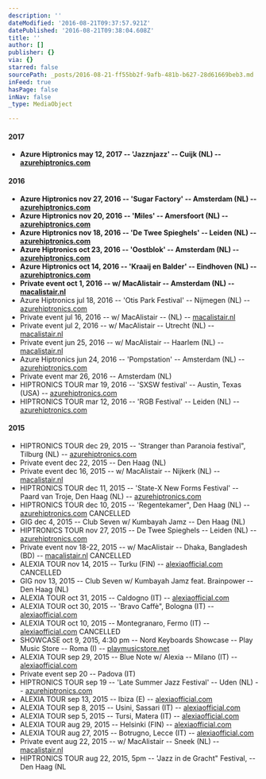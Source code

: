 ```yaml
---
description: ''
dateModified: '2016-08-21T09:37:57.921Z'
datePublished: '2016-08-21T09:38:04.608Z'
title: ''
author: []
publisher: {}
via: {}
starred: false
sourcePath: _posts/2016-08-21-ff55bb2f-9afb-481b-b627-28d61669beb3.md
inFeed: true
hasPage: false
inNav: false
_type: MediaObject

---
```

#### 2017

* **Azure Hiptronics may 12, 2017 -- 'Jazznjazz' -- Cuijk (NL) -- [azurehiptronics.com][0]**

#### 2016

* **Azure Hiptronics nov 27, 2016 -- 'Sugar Factory' -- Amsterdam (NL) -- [azurehiptronics.com][0]**
* **Azure Hiptronics nov 20, 2016 -- 'Miles' -- Amersfoort (NL) -- [azurehiptronics.com][0]**
* **Azure Hiptronics nov 18, 2016 -- 'De Twee Spieghels' -- Leiden (NL) -- [azurehiptronics.com][0]**
* **Azure Hiptronics oct 23, 2016 -- 'Oostblok' -- Amsterdam (NL) -- [azurehiptronics.com][0]**
* **Azure Hiptronics oct 14, 2016 -- 'Kraaij en Balder' -- Eindhoven (NL) -- [azurehiptronics.com][0]**
* **Private event oct 1, 2016 -- w/ MacAlistair -- Amsterdam (NL) -- [macalistair.nl][1]**
* Azure Hiptronics jul 18, 2016 -- 'Otis Park Festival' -- Nijmegen (NL) -- [azurehiptronics.com][0]
* Private event jul 16, 2016 -- w/ MacAlistair -- (NL) -- [macalistair.nl][1]
* Private event jul 2, 2016 -- w/ MacAlistair -- Utrecht (NL) -- [macalistair.nl][1]
* Private event jun 25, 2016 -- w/ MacAlistair -- Haarlem (NL) -- [macalistair.nl][1]
* Azure Hiptronics jun 24, 2016 -- 'Pompstation' -- Amsterdam (NL) -- [azurehiptronics.com][0]
* Private event mar 26, 2016 -- Amsterdam (NL)
* HIPTRONICS TOUR mar 19, 2016 -- 'SXSW festival' -- Austin, Texas (USA) -- [azurehiptronics.com][0]
* HIPTRONICS TOUR mar 12, 2016 -- 'RGB Festival' -- Leiden (NL) -- [azurehiptronics.com][0]

#### 2015

* HIPTRONICS TOUR dec 29, 2015 -- 'Stranger than Paranoia festival", Tilburg (NL) -- [azurehiptronics.com][0]
* Private event dec 22, 2015 -- Den Haag (NL)
* Private event dec 16, 2015 -- w/ MacAlistair -- Nijkerk (NL) -- [macalistair.nl][1]
* HIPTRONICS TOUR dec 11, 2015 -- 'State-X New Forms Festival' -- Paard van Troje, Den Haag (NL) -- [azurehiptronics.com][0]
* HIPTRONICS TOUR dec 10, 2015 -- 'Regentekamer", Den Haag (NL) -- [azurehiptronics.com][0] CANCELLED
* GIG dec 4, 2015 -- Club Seven w/ Kumbayah Jamz -- Den Haag (NL)
* HIPTRONICS TOUR nov 27, 2015 -- De Twee Spieghels -- Leiden (NL) -- [azurehiptronics.com][0]
* Private event nov 18-22, 2015 -- w/ MacAlistair -- Dhaka, Bangladesh (BD) -- [macalistair.nl][1] CANCELLED
* ALEXIA TOUR nov 14, 2015 -- Turku (FIN) -- [alexiaofficial.com][2] CANCELLED
* GIG nov 13, 2015 -- Club Seven w/ Kumbayah Jamz feat. Brainpower -- Den Haag (NL)
* ALEXIA TOUR oct 31, 2015 -- Caldogno (IT) -- [alexiaofficial.com][2]
* ALEXIA TOUR oct 30, 2015 -- 'Bravo Caffè", Bologna (IT) -- [alexiaofficial.com][2]
* ALEXIA TOUR oct 10, 2015 -- Montegranaro, Fermo (IT) -- [alexiaofficial.com][2] CANCELLED
* SHOWCASE oct 9, 2015, 4:30 pm -- Nord Keyboards Showcase -- Play Music Store -- Roma (I) -- [playmusicstore.net][3]
* ALEXIA TOUR sep 29, 2015 -- Blue Note w/ Alexia -- Milano (IT) -- [alexiaofficial.com][2]
* Private event sep 20 -- Padova (IT)
* HIPTRONICS TOUR sep 19 -- 'Late Summer Jazz Festival' -- Uden (NL) -- [azurehiptronics.com][0]
* ALEXIA TOUR sep 13, 2015 -- Ibiza (E) -- [alexiaofficial.com][2]
* ALEXIA TOUR sep 8, 2015 -- Usini, Sassari (IT) -- [alexiaofficial.com][2]
* ALEXIA TOUR sep 5, 2015 -- Tursi, Matera (IT) -- [alexiaofficial.com][2]
* ALEXIA TOUR aug 29, 2015 -- Helsinki (FIN) -- [alexiaofficial.com][2]
* ALEXIA TOUR aug 27, 2015 -- Botrugno, Lecce (IT) -- [alexiaofficial.com][2]
* Private event aug 22, 2015 -- w/ MacAlistair -- Sneek (NL) -- [macalistair.nl][1]
* HIPTRONICS TOUR aug 22, 2015, 5pm -- 'Jazz in de Gracht" Festival, -- Den Haag (NL

[0]: http://www.azurehiptronics.com/
[1]: http://www.macalistair.nl/
[2]: http://www.alexiaofficial.com/
[3]: https://www.facebook.com/events/1479306422373349/